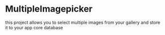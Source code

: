 # MultipleImagepicker
this project allows you to select multiple images from your gallery and store it to your app core database
